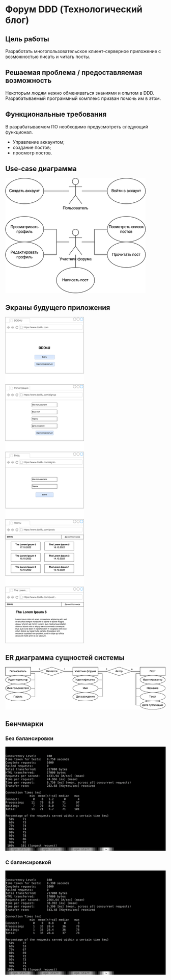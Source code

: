 # Форум DDD (Технологический блог)

## Цель работы

Разработать многопользовательское клиент-серверное приложение с возможностью писать и читать посты.

## Решаемая проблема / предоставляемая возможность

Некоторым людям нежно обмениваться знаниями и опытом в DDD. Разрабатываемый программный комплекс призван помочь им в этом.

## Функциональные требования

В разрабатываемом ПО необходимо предусмотреть следующий функционал.

- Управление аккаунтом;
- создание постов;
- просмотр постов.

## Use-case диаграмма

![alt text](WebBMSTU-UseCase.drawio.png)

## Экраны будущего приложения

![alt text](WebBMSTU-Mockups.drawio.png)

## ER диаграмма сущностей системы

![alt text](WebBMSTU-EntityRelationship.drawio.png)

## Бенчмарки

### Без балансировки

![alt text](ab-unbalanced.png)

### С балансировкой

![alt text](ab-balanced.png)
